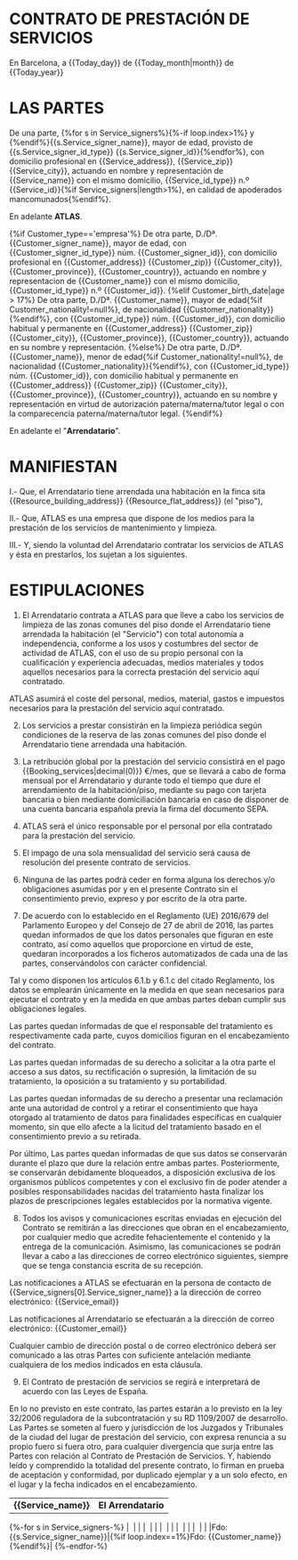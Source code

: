 # CONTRATO DE PRESTACIÓN DE SERVICIOS


En Barcelona, a {{Today_day}} de {{Today_month|month}} de {{Today_year}}


# LAS PARTES 

De una parte, {%for s in Service_signers%}{%-if loop.index>1%} y {%endif%}{{s.Service_signer_name}}, mayor de edad, provisto de {{s.Service_signer_id_type}} {{s.Service_signer_id}}{%endfor%}, con domicilio profesional en {{Service_address}}, {{Service_zip}} {{Service_city}}, actuando en nombre y representación de {{Service_name}} con el mismo domicilio, {{Service_id_type}} n.º {{Service_id}}{%if Service_signers|length>1%}, en calidad de apoderados mancomunados{%endif%}.

En adelante **ATLAS**.

{%if Customer_type=='empresa'%}
De otra parte, D./Dª. {{Customer_signer_name}}, mayor de edad, con {{Customer_signer_id_type}} núm. {{Customer_signer_id}}, con domicilio profesional en {{Customer_address}} {{Customer_zip}} {{Customer_city}}, {{Customer_province}}, {{Customer_country}}, actuando en nombre y representacion de {{Customer_name}} con el mismo domicilio, {{Customer_id_type}} n.º {{Customer_id}}.
{%elif Customer_birth_date|age > 17%}
De otra parte, D./Dª. {{Customer_name}}, mayor de edad{%if Customer_nationality!=null%}, de nacionalidad {{Customer_nationality}}{%endif%}, con {{Customer_id_type}} núm. {{Customer_id}}, con domicilio habitual y permanente en {{Customer_address}} {{Customer_zip}} {{Customer_city}}, {{Customer_province}}, {{Customer_country}}, actuando en su nombre y representación.
{%else%}
De otra parte, D./Dª. {{Customer_name}}, menor de edad{%if Customer_nationality!=null%}, de nacionalidad {{Customer_nationality}}{%endif%}, con {{Customer_id_type}} núm. {{Customer_id}}, con domicilio habitual y permanente en {{Customer_address}} {{Customer_zip}} {{Customer_city}}, {{Customer_province}}, {{Customer_country}}, actuando en su nombre y representación en virtud de autorización paterna/materna/tutor legal o con la comparecencia paterna/materna/tutor legal.
{%endif%}

En adelante el "**Arrendatario**".

# MANIFIESTAN

I.- Que, el Arrendatario tiene arrendada una habitación en la finca sita {{Resource_building_address}} {{Resource_flat_address}} (el "piso"), 

II.- Que, ATLAS es una empresa que dispone de los medios para la prestación de los servicios de mantenimiento y limpieza.

III.- Y, siendo la voluntad del Arrendatario contratar los servicios de ATLAS y ésta en prestarlos, los sujetan a los siguientes.

# ESTIPULACIONES

1. El Arrendatario contrata a ATLAS para que lleve a cabo los servicios de limpieza de las zonas comunes del piso donde el Arrendatario tiene arrendada la habitación (el "Servicio") con total autonomía a independencia, conforme a los usos y costumbres del sector de actividad de ATLAS, con el uso de su propio personal con la cualificación y experiencia adecuadas, medios materiales y  todos aquellos necesarios para la correcta prestación del servicio aquí contratado.

ATLAS asumirá el coste del personal, medios, material, gastos e impuestos necesarios para la prestación del servicio aquí contratado.

2. Los servicios a prestar consistirán en la limpieza periódica según condiciones de la reserva de las zonas comunes del piso donde el Arrendatario tiene arrendada una habitación.

3. La retribución global por la prestación del servicio consistirá en el pago {{Booking_services|decimal(0)}} €/mes, que se llevará a cabo de forma mensual por el Arrendatario y durante todo el tiempo que dure el arrendamiento de la habitación/piso, mediante su pago con tarjeta bancaria o bien mediante domiciliación bancaria en caso de disponer de una cuenta bancaria española previa la firma del documento SEPA.

4. ATLAS será el único responsable por el personal por ella contratado para la prestación del servicio.

5. El impago de una sola mensualidad del servicio será causa de resolución del presente contrato de servicios.

6. Ninguna de las partes podrá ceder en forma alguna los derechos y/o obligaciones asumidas por y en el presente Contrato sin el consentimiento previo, expreso y por escrito de la otra parte.

7. De acuerdo con lo establecido en el Reglamento (UE) 2016/679 del Parlamento Europeo y del Consejo de 27 de abril de 2016, las partes quedan informados de que los datos personales que figuran en este contrato, así como aquellos que proporcione en virtud de este, quedaran incorporados a los ficheros automatizados de cada una de las partes, conservándolos con carácter confidencial.

Tal y como disponen los artículos 6.1.b y 6.1.c del citado Reglamento, los datos se emplearán únicamente en la medida en que sean necesarios para ejecutar el contrato y en la medida en que ambas partes deban cumplir sus obligaciones legales.

Las partes quedan informadas de que el responsable del tratamiento es respectivamente cada parte, cuyos domicilios figuran en el encabezamiento del contrato.

Las partes quedan informadas de su derecho a solicitar a la otra parte el acceso a sus datos, su rectificación o supresión, la limitación de su tratamiento, la oposición a su tratamiento y su portabilidad. 

Las partes quedan informadas de su derecho a presentar una reclamación ante una autoridad de control y a retirar el consentimiento que haya otorgado al tratamiento de datos para finalidades específicas en cualquier momento, sin que ello afecte a la licitud del tratamiento basado en el consentimiento previo a su retirada.

Por último, Las partes quedan informadas de que sus datos se conservarán durante el plazo que dure la relación entre ambas partes. Posteriormente, se conservarán debidamente bloqueados, a disposición exclusiva de los organismos públicos competentes y con el exclusivo fin de poder atender a posibles responsabilidades nacidas del tratamiento hasta finalizar los plazos de prescripciones legales establecidos por la normativa vigente.

8. Todos los avisos y comunicaciones escritas enviadas en ejecución del Contrato se remitirán a las direcciones que obran en el encabezamiento, por cualquier medio que acredite fehacientemente el contenido y la entrega de la comunicación.
Asimismo, las comunicaciones se podrán llevar a cabo a las direcciones de correo electrónico siguientes, siempre que se tenga constancia escrita de su recepción.

Las notificaciones a ATLAS se efectuarán en la persona de contacto de {{Service_signers[0].Service_signer_name}} a la dirección de correo electrónico: {{Service_email}}

Las notificaciones al Arrendatario se efectuarán a la dirección de correo electrónico: {{Customer_email}}

Cualquier cambio de dirección postal o de correo electrónico deberá ser comunicado a las otras Partes con suficiente antelación mediante cualquiera de los medios indicados en esta cláusula.

9. El Contrato de prestación de servicios se regirá e interpretará de acuerdo con las Leyes de España.

En lo no previsto en este contrato, las partes estarán a lo previsto en la ley 32/2006 reguladora de la subcontratación y su RD 1109/2007 de desarrollo.
Las Partes se someten al fuero y jurisdicción de los Juzgados y Tribunales de la ciudad del lugar de prestación del servicio, con expresa renuncia a su propio fuero si fuera otro, para cualquier divergencia que surja entre las Partes con relación al Contrato de Prestación de Servicios.
Y, habiendo leído y comprendido la totalidad del presente contrato, lo firman en prueba de aceptación y conformidad, por duplicado ejemplar y a un solo efecto, en el lugar y la fecha indicados en el encabezamiento.
 
|  |  |
|:-|:-|
|**{{Service_name}}**|**El Arrendatario**|
{%-for s in Service_signers-%}
|&nbsp; | |
|&nbsp; | |
|&nbsp; | |
|&nbsp; | |
|&nbsp; | |
|Fdo: {{s.Service_signer_name}}|{%if loop.index==1%}Fdo: {{Customer_name}}{%endif%}|
{%-endfor-%}
